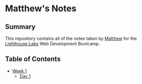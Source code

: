 # Matthew's Notes

## Summary 

This repository contains all of the notes taken by [Matthew](https://github.com/themattran) for the [Lighthouse Labs](https://www.lighthouselabs.ca/) Web Development Bootcamp.

## Table of Contents
* [Week 1](/Week_1) 
  * [Day 1](/Week_1/Day_1)